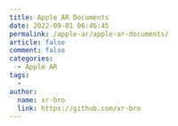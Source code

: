 ```yaml
---
title: Apple AR Documents
date: 2022-09-01 06:46:45
permalink: /apple-ar/apple-ar-documents/
article: false
comment: false
categories:
  - Apple AR
tags:
  -
author: 
  name: xr-bro
  link: https://github.com/xr-bro
---
```


